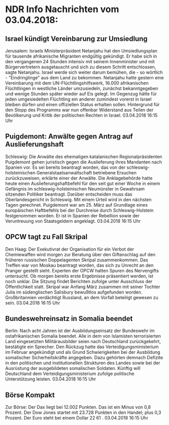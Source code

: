 # NDR Info Nachrichten vom 03.04.2018:


## Israel kündigt Vereinbarung zur Umsiedlung
Jerusalem:      Israels Ministerpräsident Netanjahu hat den Umsiedlungsplan für tausende afrikanische Migranten endgültig gekündigt. Er habe sich in den vergangenen 24 Stunden intensiv mit seinem Innenminister und mit Bürgervertretern ausgetauscht und sich zu diesem Schritt entschlossen, sagte Netanjahu. Israel werde sich weiter darum bemühen, die - so wörtlich - "Eindringlinge" aus dem Land zu bekommen. Netanjahu hatte gestern eine Vereinbarung mit dem UN-Flüchtlingshilfswerk, 16.000 afrikanischen Flüchtlingen in westliche Länder umzusiedeln, zunächst bekanntgegeben und wenige Stunden später wieder auf Eis gelegt. Im Gegenzug hätte für jeden umgesiedelten Flüchtling ein anderer zumindest vorerst in Israel bleiben dürfen und einen offiziellen Status erhalten sollen. Hintergrund für den Stopp des Programms war nun offenbar Widerstand aus Teilen der Bevölkerung und Kritik der politischen Rechten in Israel. 03.04.2018 16:15 Uhr 

## Puigdemont: Anwälte gegen Antrag auf Auslieferungshaft
Schleswig: Die Anwälte des ehemaligen katalanischen Regionalpräsidenten Puigdemont gehen juristisch gegen die Auslieferung ihres Mandanten nach Spanien vor. Es sei bereits beantragt worden, das von der schleswig-holsteinischen Generalstaatsanwaltschaft betriebene Ersuchen zurückzuweisen, erklärte einer der Anwälte. Die Anklagebehörde hatte heute einen Auslieferungshaftbefehl für den seit gut einer Woche in einem Gefängnis im schleswig-holsteinischen Neumünster in Gewahrsam sitzenden Politiker beantragt. Darüber entscheiden muss das Oberlandesgericht in Schleswig. Mit einem Urteil wird in den nächsten Tagen gerechnet. Puigdemont war am 25. März auf Grundlage eines europäischen Haftbefehls bei der Durchreise durch Schleswig-Holstein festgenommen worden. Er ist in Spanien der Rebellion sowie der Veruntreuung von Staatsgeldern angeklagt. 03.04.2018 16:15 Uhr 

## OPCW tagt zu Fall Skripal
Den Haag: Der Exekutivrat der Organisation für ein Verbot der Chemiewaffen wird morgen zur Beratung über den Giftanschlag auf den früheren russischen Doppelagenten Skripal zusammenkommen. Das Treffen war von Moskau beantragt worden, das sich zu Unrecht an den Pranger gestellt sieht. Experten der OPCW hatten Spuren des Nervengifts untersucht. Ob morgen bereits erste Ergebnisse präsentiert werden, ist noch unklar. Die Sitzung findet Berichten zufolge unter Ausschluss der Öffentlichkeit statt. Skripal war Anfang März zusammen mit seiner Tochter Julia im südenglischen Salisbury bewußtlos aufgefunden worden. Großbritannien verdächtigt Russland, an dem Vorfall beteiligt gewesen zu sein. 03.04.2018 16:15 Uhr 

## Bundeswehreinsatz in Somalia beendet
Berlin: Nach acht Jahren ist der Ausbildungseinsatz der Bundeswehr im ostafrikanischen Somalia beendet. Alle in dem von Islamisten terrorisierten Land eingesetzten Militärausbilder seien nach Deutschland zurückgekehrt, bestätigte ein Sprecher. Den Rückzug hatte das Verteidigungsministerium im Februar angekündigt und als Grund Schwierigkeiten bei der Ausbildung somalischer Sicherheitskräfte angegeben. Dazu gehörten demnach Defizite in den politischen und institutionellen Strukturen des Landes sowie bei der Ausrüstung der ausgebildeten somalischen Soldaten. Künftig will Deutschland dem Verteidigungsministerium zufolge politische Unterstützung leisten. 03.04.2018 16:15 Uhr 

## Börse Kompakt
Zur Börse: Der Dax liegt bei  12.002  Punkten. Das ist ein Minus von  0,8 Prozent. Der Dow Jones startet mit  23.728  Punkten in den Handel; plus  0,3  Prozent. Der Euro steht bei einem Dollar  22 61 . 03.04.2018 16:15 Uhr 

